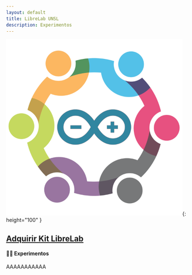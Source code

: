 ```yaml
---
layout: default
title: LibreLab UNSL
description: Experimentos
---
```


![asd](/assets/img/logo.png){: height="100" }

## [Adquirir Kit LibreLab](Adquirir)

#### 🧑‍🔬 Experimentos

AAAAAAAAAAA
